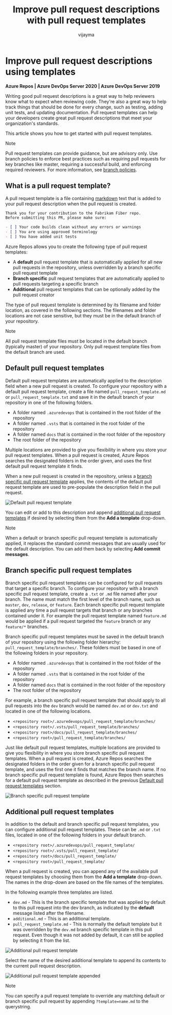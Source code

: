 ﻿---
title: Improve pull request descriptions with pull request templates
titleSuffix: Azure Repos
description:  Learn how to standardize pull request descriptions using pull request templates
ms.assetid: 4C9DFD24-E894-454A-A080-DA511C90CA74
ms.technology: devops-code-git 
ms.topic: conceptual
ms.author: vijayma
author: vijayma
ms.date: 12/10/2018
monikerRange: '>= azure-devops-2019'
---

# Improve pull request descriptions using templates

**Azure Repos | Azure DevOps Server 2020 | Azure DevOps Server 2019**

Writing good pull request descriptions is a great way to help reviewers know what to expect when reviewing code. They're also a great way to help track things that should be done for every change, such as testing, adding unit tests, and updating documentation. Pull request templates can help your developers create great pull request descriptions that meet your organization's standards.

This article shows you how to get started with pull request templates.

>[!NOTE]
>Pull request templates can provide guidance, but are advisory only. Use branch policies to enforce best practices such as requiring pull requests for key branches like master, requiring a successful build, and enforcing required reviewers. For more information, see [branch policies](branch-policies-overview.md).

## What is a pull request template?

A pull request template is a file containing [markdown](../../project/wiki/markdown-guidance.md) text that is added to your pull request description when the pull request is created. 

```markdown
Thank you for your contribution to the Fabrikam Fiber repo. 
Before submitting this PR, please make sure:

- [ ] Your code builds clean without any errors or warnings
- [ ] You are using approved terminology
- [ ] You have added unit tests
```

Azure Repos allows you to create the following type of pull request templates:

- A **default** pull request template that is automatically applied for all new pull requests in the repository, unless overridden by a branch specific pull request template
- **Branch specific** pull request templates that are automatically applied to pull requests targeting a specific branch
- **Additional** pull request templates that can be optionally added by the pull request creator

The type of pull request template is determined by its filename and folder location, as covered in the following sections. The filenames and folder locations are not case sensitive, but they must be in the default branch of your repository.

>[!NOTE]
>All pull request template files must be located in the default branch (typically master) of your repository. Only pull request template files from the default branch are used.

## Default pull request templates

Default pull request templates are automatically applied to the description field when a new pull request is created. To configure your repository with a default pull request template, create a file named `pull_request_template.md` or `pull_request_template.txt` and save it in the default branch of your repository in one of the following folders.

- A folder named `.azuredevops` that is contained in the root folder of the repository
- A folder named `.vsts` that is contained in the root folder of the repository
- A folder named `docs` that is contained in the root folder of the repository
- The root folder of the repository

Multiple locations are provided to give you flexibility in where you store your pull request templates. When a pull request is created, Azure Repos searches the designated folders in the order given, and uses the first default pull request template it finds.

When a new pull request is created in the repository, unless a [branch specific pull request template](#branch-specific-pull-request-templates) applies, the contents of the default pull request template are used to pre-populate the description field in the pull request.

![Default pull request template](media/pull-request-templates/default-pull-request-template.png)

You can edit or add to this description and append [additional pull request templates](#additional-pull-request-templates) if desired by selecting them from the **Add a template** drop-down.

>[!NOTE]
>When a default or branch specific pull request template is automatically applied, it replaces the standard commit messages that are usually used for the default description. You can add them back by selecting **Add commit messages**.

## Branch specific pull request templates

Branch specific pull request templates can be configured for pull requests that target a specific branch. To configure your repository with a branch specific pull request template, create a `.txt` or `.md` file named after your branch. The name must match the first level of the branch name, such as `master`, `dev`, `release`, or `feature`. Each branch specific pull request template is applied any time a pull request targets that branch or any branches contained under it. For example the pull request template named `feature.md` would be applied if a pull request targeted the `feature` branch or any `feature/*` branches.

Branch specific pull request templates must be saved in the default branch of your repository using the following folder hierarchy: `pull_request_template/branches/`. These folders must be based in one of the following folders in your repository.

- A folder named `.azuredevops` that is contained in the root folder of the repository
- A folder named `.vsts` that is contained in the root folder of the repository
- A folder named `docs` that is contained in the root folder of the repository
- The root folder of the repository

For example, a branch specific pull request template that should apply to all pull requests into the `dev` branch would be named `dev.md` or `dev.txt` and located in one of the following locations.

- `<repository root>/.azuredevops/pull_request_template/branches/`
- `<repository root>/.vsts/pull_request_template/branches/`
- `<repository root>/docs/pull_request_template/branches/`
- `<repository root>/pull_request_template/branches/`

Just like default pull request templates, multiple locations are provided to give you flexibility in where you store branch specific pull request templates. When a pull request is created, Azure Repos searches the designated folders in the order given for a branch specific pull request template, and uses the first one it finds that matches the branch name. If no branch specific pull request template is found, Azure Repos then searches for a default pull request template as described in the previous [Default pull request templates](#default-pull-request-templates) section.

![Branch specific pull request template](media/pull-request-templates/branch-specific-pull-request-template.png)

## Additional pull request templates

In addition to the default and branch specific pull request templates, you can configure additional pull request templates. These can be `.md` or `.txt` files, located in one of the following folders in your default branch.

- `<repository root>/.azuredevops/pull_request_template/`
- `<repository root>/.vsts/pull_request_template/`
- `<repository root>/docs/pull_request_template/`
- `<repository root>/pull_request_template/`

When a pull request is created, you can append any of the available pull request templates by choosing them from the **Add a template** drop-down. The names in the drop-down are based on the file names of the templates.

In the following example three templates are listed.

- `dev.md` - This is the branch specific template that was applied by default to this pull request into the dev branch, as indicated by the **default** message listed after the filename.
- `additional.md` - This is an additional template.
- `pull_request_template.md` - This is normally the default template but it was overridden by the `dev.md` branch specific template in this pull request. Even though it was not added by default, it can still be applied by selecting it from the list.

![Additional pull request template](media/pull-request-templates/additional-pull-request-template.png)

Select the name of the desired additional template to append its contents to the current pull request description.

![Additional pull request template appended](media/pull-request-templates/additional-pull-request-template-appended.png)

>[!NOTE]
>You can specify a pull request template to override any matching default or branch specific pull request by appending `?template=name.md` to the querystring.
